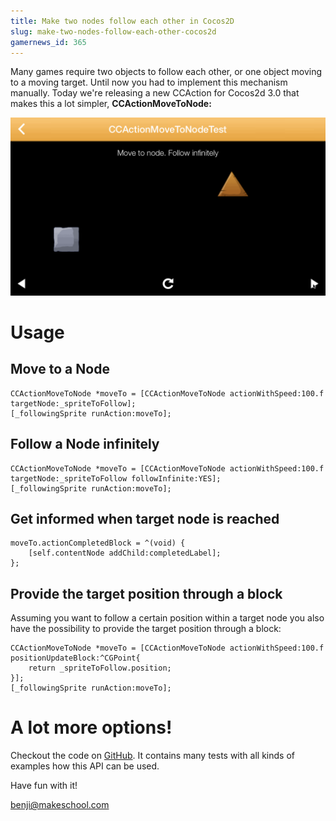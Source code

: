 ```yaml
---
title: Make two nodes follow each other in Cocos2D
slug: make-two-nodes-follow-each-other-cocos2d
gamernews_id: 365
---
```


Many games require two objects to follow each other, or one object moving to a moving target. Until now you had to implement this mechanism manually. Today we're releasing a new CCAction for Cocos2d 3.0 that makes this a lot simpler, **CCActionMoveToNode:**

![](./ActionFollowMovingTut.gif)

# Usage

## Move to a Node

    CCActionMoveToNode *moveTo = [CCActionMoveToNode actionWithSpeed:100.f targetNode:_spriteToFollow];
    [_followingSprite runAction:moveTo];

## Follow a Node infinitely

    CCActionMoveToNode *moveTo = [CCActionMoveToNode actionWithSpeed:100.f targetNode:_spriteToFollow followInfinite:YES];
    [_followingSprite runAction:moveTo];

## Get informed when target node is reached

    moveTo.actionCompletedBlock = ^(void) {
        [self.contentNode addChild:completedLabel];
    };

## Provide the target position through a block

   Assuming you want to follow a certain position within a target node you also have the possibility to provide the target position through a block:

    CCActionMoveToNode *moveTo = [CCActionMoveToNode actionWithSpeed:100.f positionUpdateBlock:^CGPoint{
        return _spriteToFollow.position;
    }];
    [_followingSprite runAction:moveTo];

# A lot more options!

Checkout the code on [GitHub](https://github.com/MakeSchool/CCActionMoveToNode). It contains many tests with all kinds of examples how this API can be used.

Have fun with it!

benji@makeschool.com

